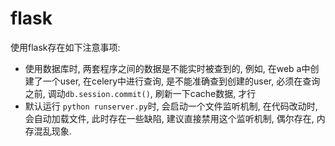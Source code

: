 # flask

使用flask存在如下注意事项:

* 使用数据库时, 两套程序之间的数据是不能实时被查到的, 例如, 在web a中创建了一个user, 在celery中进行查询, 是不能准确查到创建的user, 必须在查询之前, 调动`db.session.commit()`, 刷新一下cache数据, 才行
* 默认运行 `python runserver.py`时, 会启动一个文件监听机制, 在代码改动时, 会自动加载文件, 此时存在一些缺陷, 建议直接禁用这个监听机制, 偶尔存在, 内存混乱现象.